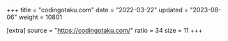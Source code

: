 +++
title = "codingotaku.com"
date = "2022-03-22"
updated = "2023-08-06"
weight = 10801

[extra]
source = "https://codingotaku.com/"
ratio = 34
size = 11
+++
